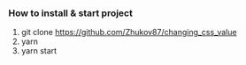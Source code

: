 ### How to install & start project

1. git clone https://github.com/Zhukov87/changing_css_value
2. yarn
3. yarn start